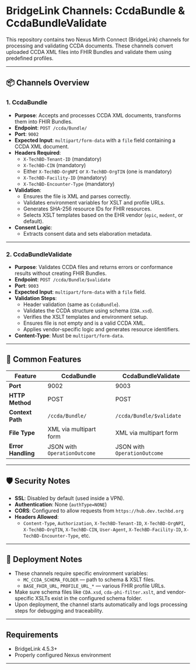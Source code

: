 # BridgeLink Channels: CcdaBundle & CcdaBundleValidate

This repository contains two Nexus Mirth Connect (BridgeLink) channels for processing and validating CCDA documents. These channels convert uploaded CCDA XML files into FHIR Bundles and validate them using predefined profiles.

---

## 📦 Channels Overview

### 1. **CcdaBundle**
- **Purpose**: Accepts and processes CCDA XML documents, transforms them into FHIR Bundles.
- **Endpoint**: `POST /ccda/Bundle/`
- **Port**: `9002`
- **Expected Input**: `multipart/form-data` with a `file` field containing a CCDA XML document.
- **Headers Required**:
  - `X-TechBD-Tenant-ID` (mandatory)
  - `X-TechBD-CIN` (mandatory)
  - Either `X-TechBD-OrgNPI` or `X-TechBD-OrgTIN` (one is mandatory)
  - `X-TechBD-Facility-ID` (mandatory)
  - `X-TechBD-Encounter-Type` (mandatory)
- **Validation**:
  - Ensures the file is XML and parses correctly.
  - Validates environment variables for XSLT and profile URLs.
  - Generates SHA-256 resource IDs for FHIR resources.
  - Selects XSLT templates based on the EHR vendor (`epic`, `medent`, or default).
- **Consent Logic**:
  - Extracts consent data and sets elaboration metadata.

---

### 2. **CcdaBundleValidate**
- **Purpose**: Validates CCDA files and returns errors or conformance results without creating FHIR Bundles.
- **Endpoint**: `POST /ccda/Bundle/$validate`
- **Port**: `9003`
- **Expected Input**: `multipart/form-data` with a `file` field.
- **Validation Steps**:
  - Header validation (same as `CcdaBundle`).
  - Validates the CCDA structure using schema (`CDA.xsd`).
  - Verifies the XSLT templates and environment setup.
  - Ensures file is not empty and is a valid CCDA XML.
  - Applies vendor-specific logic and generates resource identifiers.
- **Content-Type**: Must be `multipart/form-data`.

---

## 🔧 Common Features

| Feature | CcdaBundle | CcdaBundleValidate |
|--------|------------|--------------------|
| **Port** | 9002 | 9003 |
| **HTTP Method** | POST | POST |
| **Context Path** | `/ccda/Bundle/` | `/ccda/Bundle/$validate` |
| **File Type** | XML via multipart form | XML via multipart form |
| **Error Handling** | JSON with `OperationOutcome` | JSON with `OperationOutcome` |

---

## 🛡 Security Notes

- **SSL**: Disabled by default (used inside a VPN).
- **Authentication**: None (`authType=NONE`)
- **CORS**: Configured to allow requests from `https://hub.dev.techbd.org`
- **Headers Allowed**:
  - `Content-Type`, `Authorization`, `X-TechBD-Tenant-ID`, `X-TechBD-OrgNPI`, `X-TechBD-OrgTIN`, `X-TechBD-CIN`, `User-Agent`, `X-TechBD-Facility-ID`, `X-TechBD-Encounter-Type`, etc.

---

## 🚀 Deployment Notes

- These channels require specific environment variables:
  - `MC_CCDA_SCHEMA_FOLDER` — path to schema & XSLT files.
  - `BASE_FHIR_URL`, `PROFILE_URL_*` — various FHIR profile URLs.
- Make sure schema files like `CDA.xsd`, `cda-phi-filter.xslt`, and vendor-specific XSLTs exist in the configured schema folder.
- Upon deployment, the channel starts automatically and logs processing steps for debugging and traceability.

---

## Requirements

- BridgeLink 4.5.3+
- Properly configured Nexus environment

---
